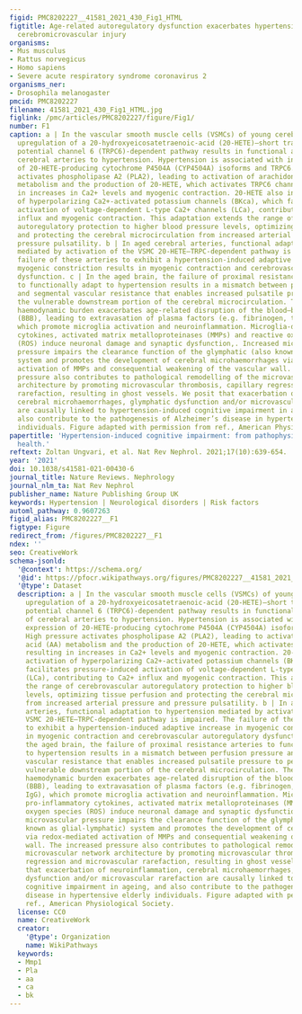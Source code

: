 ```yaml
---
figid: PMC8202227__41581_2021_430_Fig1_HTML
figtitle: Age-related autoregulatory dysfunction exacerbates hypertension-induced
  cerebromicrovascular injury
organisms:
- Mus musculus
- Rattus norvegicus
- Homo sapiens
- Severe acute respiratory syndrome coronavirus 2
organisms_ner:
- Drosophila melanogaster
pmcid: PMC8202227
filename: 41581_2021_430_Fig1_HTML.jpg
figlink: /pmc/articles/PMC8202227/figure/Fig1/
number: F1
caption: a | In the vascular smooth muscle cells (VSMCs) of young cerebral arteries,
  upregulation of a 20-hydroxyeicosatetraenoic-acid (20-HETE)–short transient receptor
  potential channel 6 (TRPC6)-dependent pathway results in functional adaptation of
  cerebral arteries to hypertension. Hypertension is associated with increased expression
  of 20-HETE-producing cytochrome P4504A (CYP4504A) isoforms and TRPC6. High pressure
  activates phospholipase A2 (PLA2), leading to activation of arachidonic acid (AA)
  metabolism and the production of 20-HETE, which activates TRPC6 channels, resulting
  in increases in Ca2+ levels and myogenic contraction. 20-HETE also inhibits activation
  of hyperpolarizing Ca2+-activated potassium channels (BKca), which facilitates pressure-induced
  activation of voltage-dependent L-type Ca2+ channels (LCa), contributing to Ca2+
  influx and myogenic contraction. This adaptation extends the range of cerebrovascular
  autoregulatory protection to higher blood pressure levels, optimizing tissue perfusion
  and protecting the cerebral microcirculation from increased arterial pressure and
  pressure pulsatility. b | In aged cerebral arteries, functional adaptation to hypertension
  mediated by activation of the VSMC 20-HETE–TRPC-dependent pathway is impaired. The
  failure of these arteries to exhibit a hypertension-induced adaptive increase in
  myogenic constriction results in myogenic contraction and cerebrovascular autoregulatory
  dysfunction. c | In the aged brain, the failure of proximal resistance arteries
  to functionally adapt to hypertension results in a mismatch between perfusion pressure
  and segmental vascular resistance that enables increased pulsatile pressure to penetrate
  the vulnerable downstream portion of the cerebral microcirculation. The resulting
  haemodynamic burden exacerbates age-related disruption of the blood–brain barrier
  (BBB), leading to extravasation of plasma factors (e.g. fibrinogen, thrombin, IgG),
  which promote microglia activation and neuroinflammation. Microglia-derived pro-inflammatory
  cytokines, activated matrix metalloproteinases (MMPs) and reactive oxygen species
  (ROS) induce neuronal damage and synaptic dysfunction,. Increased microvascular
  pressure impairs the clearance function of the glymphatic (also known as glial-lymphatic)
  system and promotes the development of cerebral microhaemorrhages via redox-mediated
  activation of MMPs and consequential weakening of the vascular wall. The increased
  pressure also contributes to pathological remodelling of the microvascular network
  architecture by promoting microvascular thrombosis, capillary regression and microvascular
  rarefaction, resulting in ghost vessels. We posit that exacerbation of neuroinflammation,
  cerebral microhaemorrhages, glymphatic dysfunction and/or microvascular rarefaction
  are causally linked to hypertension-induced cognitive impairment in ageing, and
  also contribute to the pathogenesis of Alzheimer’s disease in hypertensive elderly
  individuals. Figure adapted with permission from ref., American Physiological Society.
papertitle: 'Hypertension-induced cognitive impairment: from pathophysiology to public
  health.'
reftext: Zoltan Ungvari, et al. Nat Rev Nephrol. 2021;17(10):639-654.
year: '2021'
doi: 10.1038/s41581-021-00430-6
journal_title: Nature Reviews. Nephrology
journal_nlm_ta: Nat Rev Nephrol
publisher_name: Nature Publishing Group UK
keywords: Hypertension | Neurological disorders | Risk factors
automl_pathway: 0.9607263
figid_alias: PMC8202227__F1
figtype: Figure
redirect_from: /figures/PMC8202227__F1
ndex: ''
seo: CreativeWork
schema-jsonld:
  '@context': https://schema.org/
  '@id': https://pfocr.wikipathways.org/figures/PMC8202227__41581_2021_430_Fig1_HTML.html
  '@type': Dataset
  description: a | In the vascular smooth muscle cells (VSMCs) of young cerebral arteries,
    upregulation of a 20-hydroxyeicosatetraenoic-acid (20-HETE)–short transient receptor
    potential channel 6 (TRPC6)-dependent pathway results in functional adaptation
    of cerebral arteries to hypertension. Hypertension is associated with increased
    expression of 20-HETE-producing cytochrome P4504A (CYP4504A) isoforms and TRPC6.
    High pressure activates phospholipase A2 (PLA2), leading to activation of arachidonic
    acid (AA) metabolism and the production of 20-HETE, which activates TRPC6 channels,
    resulting in increases in Ca2+ levels and myogenic contraction. 20-HETE also inhibits
    activation of hyperpolarizing Ca2+-activated potassium channels (BKca), which
    facilitates pressure-induced activation of voltage-dependent L-type Ca2+ channels
    (LCa), contributing to Ca2+ influx and myogenic contraction. This adaptation extends
    the range of cerebrovascular autoregulatory protection to higher blood pressure
    levels, optimizing tissue perfusion and protecting the cerebral microcirculation
    from increased arterial pressure and pressure pulsatility. b | In aged cerebral
    arteries, functional adaptation to hypertension mediated by activation of the
    VSMC 20-HETE–TRPC-dependent pathway is impaired. The failure of these arteries
    to exhibit a hypertension-induced adaptive increase in myogenic constriction results
    in myogenic contraction and cerebrovascular autoregulatory dysfunction. c | In
    the aged brain, the failure of proximal resistance arteries to functionally adapt
    to hypertension results in a mismatch between perfusion pressure and segmental
    vascular resistance that enables increased pulsatile pressure to penetrate the
    vulnerable downstream portion of the cerebral microcirculation. The resulting
    haemodynamic burden exacerbates age-related disruption of the blood–brain barrier
    (BBB), leading to extravasation of plasma factors (e.g. fibrinogen, thrombin,
    IgG), which promote microglia activation and neuroinflammation. Microglia-derived
    pro-inflammatory cytokines, activated matrix metalloproteinases (MMPs) and reactive
    oxygen species (ROS) induce neuronal damage and synaptic dysfunction,. Increased
    microvascular pressure impairs the clearance function of the glymphatic (also
    known as glial-lymphatic) system and promotes the development of cerebral microhaemorrhages
    via redox-mediated activation of MMPs and consequential weakening of the vascular
    wall. The increased pressure also contributes to pathological remodelling of the
    microvascular network architecture by promoting microvascular thrombosis, capillary
    regression and microvascular rarefaction, resulting in ghost vessels. We posit
    that exacerbation of neuroinflammation, cerebral microhaemorrhages, glymphatic
    dysfunction and/or microvascular rarefaction are causally linked to hypertension-induced
    cognitive impairment in ageing, and also contribute to the pathogenesis of Alzheimer’s
    disease in hypertensive elderly individuals. Figure adapted with permission from
    ref., American Physiological Society.
  license: CC0
  name: CreativeWork
  creator:
    '@type': Organization
    name: WikiPathways
  keywords:
  - Mmp1
  - Pla
  - aa
  - ca
  - bk
---
```

